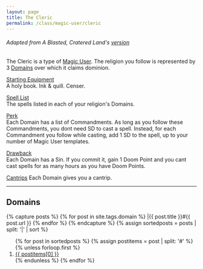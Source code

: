 ```yaml
---
layout: page
title: The Cleric
permalink: /class/magic-user/cleric
---
```


###### Adapted from A Blasted, Cratered Land's [version](https://crateredland.blogspot.com/2019/01/the-cleric.html)

The Cleric is a type of [Magic User](/class/magic-user). The religion you follow is represented by 3 [Domains](#domains) over which it claims dominion.

<ins>Starting Equipment</ins><br>
A holy book. Ink & quill. Censer.

<ins>Spell List</ins><br>
The spells listed in each of your religion's Domains.

<ins>Perk</ins><br>
Each Domain has a list of Commandments. As long as you follow these Commandments, you dont need SD to cast a spell. Instead, for each Commandment you follow while casting, add 1 SD to the spell, up to your number of Magic User templates.

<ins>Drawback</ins><br>
Each Domain has a Sin. If you commit it, gain 1 Doom Point and you cant cast spells for as many hours as you have Doom Points.

<ins>Cantrips</ins>
Each Domain gives you a cantrip.

---

## Domains

{% capture posts %}
  {% for post in site.tags.domain %}
    |{{ post.title }}#{{ post.url }}
  {% endfor %}
{% endcapture %}
{% assign sortedposts = posts | split: '|' | sort %}
<ol>
{% for post in sortedposts %}
{% assign postitems = post | split: '#' %}
{% unless forloop.first %}
  <li> <a href="{{ postitems[1] }}"> {{ postitems[0] }}</a></li>
{% endunless %}
{% endfor %}
</ol>
